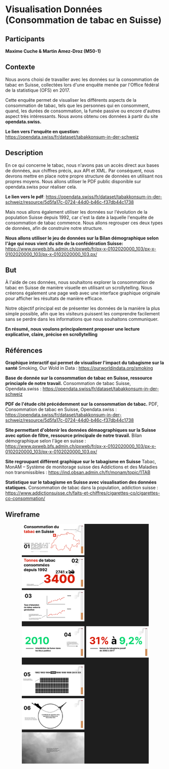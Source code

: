 # Visualisation Données (Consommation de tabac en Suisse)

## Participants

**Maxime Cuche & Martin Amez-Droz (M50-1)**

## Contexte

Nous avons choisi de travailler avec les données sur la consommation de tabac en Suisse, collectées lors d'une enquête menée par l'Office fédéral de la statistique (OFS) en 2017.

Cette enquête permet de visualiser les différents aspects de la consommation de tabac, tels que les personnes qui en consomment, quand, les durées de consommation, la fumée passive ou encore d'autres aspect très intéressants. Nous avons obtenu ces données à partir du site **opendata.swiss.**

**Le lien vers l'enquête en question:** https://opendata.swiss/fr/dataset/tabakkonsum-in-der-schweiz

## Description

En ce qui concerne le tabac, nous n'avons pas un accès direct aux bases de données, aux chiffres précis, aux API et XML. Par conséquent, nous devrons mettre en place notre propre structure de données en utilisant nos propres moyens. Nous allons utiliser le PDF public disponible sur opendata.swiss pour réaliser cela.

**Le lien vers le pdf**: https://opendata.swiss/fr/dataset/tabakkonsum-in-der-schweiz/resource/5d5fa17c-0724-44d0-b46c-f37db44c1738

Mais nous allons également utiliser les données sur l'évolution de la population Suisse depuis 1992, car c'est la date à laquelle l'enquête de consommation de tabac commence. Nous allons regrouper ces deux types de données, afin de construire notre structure.

**Nous allons utiliser le jeu de données sur la Bilan démographique selon l'âge qui nous vient du site de la confédération Suisse:**
https://www.pxweb.bfs.admin.ch/pxweb/fr/px-x-0102020000_103/px-x-0102020000_103/px-x-0102020000_103.px/

## But

À l'aide de ces données, nous souhaitons explorer la consommation de tabac en Suisse de manière visuelle en utilisant un scrollytelling. Nous créerons également une page web avec une interface graphique originale pour afficher les résultats de manière efficace.

Notre objectif principal est de présenter les données de la manière la plus simple possible, afin que les visiteurs puissent les comprendre facilement sans se perdre dans les informations que nous souhaitons communiquer.

**En résumé, nous voulons principalement proposer une lecture explicative, claire, précise en scrollytelling**

## Références

**Graphique interactif qui permet de visualiser l'impact du tabagisme sur la santé**
Smoking, Our Wold in Data : https://ourworldindata.org/smoking

**Base de donnée sur la consommation de tabac en Suisse, ressource princiaple de notre travail.**
Consommation de tabac Suisse, Opendata.swiss : https://opendata.swiss/fr/dataset/tabakkonsum-in-der-schweiz

**PDF de l'étude cité précédemment sur la consommation de tabac.**
PDF, Consommation de tabac en Suisse, Opendata.swiss : https://opendata.swiss/fr/dataset/tabakkonsum-in-der-schweiz/resource/5d5fa17c-0724-44d0-b46c-f37db44c1738

**Site permettant d'obtenir les données démaographiques sur la Suisse avec option de filtre, ressource principale de notre travail.**
Bilan démographique selon l'âge en suisse : https://www.pxweb.bfs.admin.ch/pxweb/fr/px-x-0102020000_103/px-x-0102020000_103/px-x-0102020000_103.px/

**Site regroupant différent graphique sur le tabagisme en Suisse**
Tabac, MonAM – Système de monitorage suisse des Addictions et des Maladies non transmissibles : https://ind.obsan.admin.ch/fr/monam/topic/1TAB

**Statistique sur le tabagisme en Suisse avec visualisation des données statiques.**
Consommation de tabac dans la population, addiction suisse : https://www.addictionsuisse.ch/faits-et-chiffres/cigarettes-co/cigarettes-co-consommation/

## Wireframe
<p align="center"><img src="/WireframeVisualDon.png" width="400"></p>
